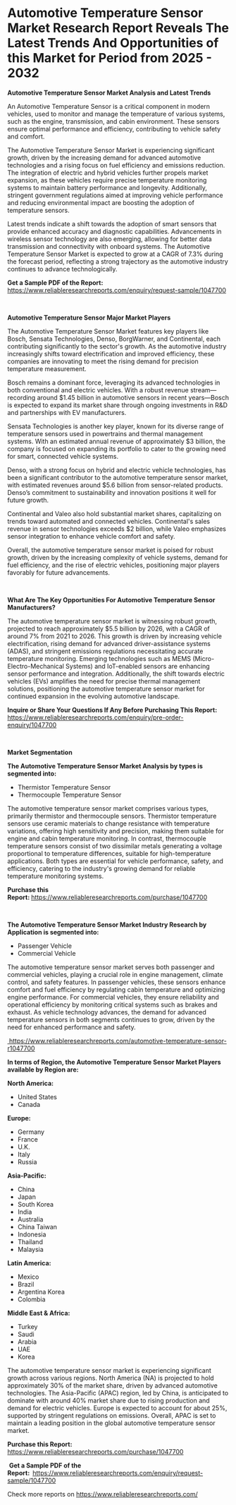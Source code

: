 <p><h1>Automotive Temperature Sensor Market Research Report Reveals The Latest Trends And Opportunities of this Market for Period from 2025 - 2032</h1></p><p><strong>Automotive Temperature Sensor Market Analysis and Latest Trends</strong></p>
<p><p>An Automotive Temperature Sensor is a critical component in modern vehicles, used to monitor and manage the temperature of various systems, such as the engine, transmission, and cabin environment. These sensors ensure optimal performance and efficiency, contributing to vehicle safety and comfort. </p><p>The Automotive Temperature Sensor Market is experiencing significant growth, driven by the increasing demand for advanced automotive technologies and a rising focus on fuel efficiency and emissions reduction. The integration of electric and hybrid vehicles further propels market expansion, as these vehicles require precise temperature monitoring systems to maintain battery performance and longevity. Additionally, stringent government regulations aimed at improving vehicle performance and reducing environmental impact are boosting the adoption of temperature sensors.</p><p>Latest trends indicate a shift towards the adoption of smart sensors that provide enhanced accuracy and diagnostic capabilities. Advancements in wireless sensor technology are also emerging, allowing for better data transmission and connectivity with onboard systems. The Automotive Temperature Sensor Market is expected to grow at a CAGR of 7.3% during the forecast period, reflecting a strong trajectory as the automotive industry continues to advance technologically.</p></p>
<p><strong>Get a Sample PDF of the Report:&nbsp;</strong> <a href="https://www.reliableresearchreports.com/enquiry/request-sample/1047700?utm_campaign=2797&utm_medium=2&utm_source=Github&utm_content=ia&utm_term=30032025&utm_id=automotive-temperature-sensor">https://www.reliableresearchreports.com/enquiry/request-sample/1047700</a></p>
<p>&nbsp;</p>
<p><strong>Automotive Temperature Sensor Major Market Players</strong></p>
<p><p>The Automotive Temperature Sensor Market features key players like Bosch, Sensata Technologies, Denso, BorgWarner, and Continental, each contributing significantly to the sector's growth. As the automotive industry increasingly shifts toward electrification and improved efficiency, these companies are innovating to meet the rising demand for precision temperature measurement.</p><p>Bosch remains a dominant force, leveraging its advanced technologies in both conventional and electric vehicles. With a robust revenue stream—recording around $1.45 billion in automotive sensors in recent years—Bosch is expected to expand its market share through ongoing investments in R&D and partnerships with EV manufacturers.</p><p>Sensata Technologies is another key player, known for its diverse range of temperature sensors used in powertrains and thermal management systems. With an estimated annual revenue of approximately $3 billion, the company is focused on expanding its portfolio to cater to the growing need for smart, connected vehicle systems.</p><p>Denso, with a strong focus on hybrid and electric vehicle technologies, has been a significant contributor to the automotive temperature sensor market, with estimated revenues around $5.6 billion from sensor-related products. Denso’s commitment to sustainability and innovation positions it well for future growth.</p><p>Continental and Valeo also hold substantial market shares, capitalizing on trends toward automated and connected vehicles. Continental's sales revenue in sensor technologies exceeds $2 billion, while Valeo emphasizes sensor integration to enhance vehicle comfort and safety.</p><p>Overall, the automotive temperature sensor market is poised for robust growth, driven by the increasing complexity of vehicle systems, demand for fuel efficiency, and the rise of electric vehicles, positioning major players favorably for future advancements.</p></p>
<p>&nbsp;</p>
<p><strong>What Are The Key Opportunities For Automotive Temperature Sensor Manufacturers?</strong></p>
<p><p>The automotive temperature sensor market is witnessing robust growth, projected to reach approximately $5.5 billion by 2026, with a CAGR of around 7% from 2021 to 2026. This growth is driven by increasing vehicle electrification, rising demand for advanced driver-assistance systems (ADAS), and stringent emissions regulations necessitating accurate temperature monitoring. Emerging technologies such as MEMS (Micro-Electro-Mechanical Systems) and IoT-enabled sensors are enhancing sensor performance and integration. Additionally, the shift towards electric vehicles (EVs) amplifies the need for precise thermal management solutions, positioning the automotive temperature sensor market for continued expansion in the evolving automotive landscape.</p></p>
<p><strong>Inquire or Share Your Questions If Any Before Purchasing This Report:</strong> <a href="https://www.reliableresearchreports.com/enquiry/pre-order-enquiry/1047700?utm_campaign=2797&utm_medium=2&utm_source=Github&utm_content=ia&utm_term=30032025&utm_id=automotive-temperature-sensor">https://www.reliableresearchreports.com/enquiry/pre-order-enquiry/1047700</a></p>
<p>&nbsp;</p>
<p><strong>Market Segmentation</strong></p>
<p><strong>The Automotive Temperature Sensor Market Analysis by types is segmented into:</strong></p>
<p><ul><li>Thermistor Temperature Sensor</li><li>Thermocouple Temperature Sensor</li></ul></p>
<p><p>The automotive temperature sensor market comprises various types, primarily thermistor and thermocouple sensors. Thermistor temperature sensors use ceramic materials to change resistance with temperature variations, offering high sensitivity and precision, making them suitable for engine and cabin temperature monitoring. In contrast, thermocouple temperature sensors consist of two dissimilar metals generating a voltage proportional to temperature differences, suitable for high-temperature applications. Both types are essential for vehicle performance, safety, and efficiency, catering to the industry's growing demand for reliable temperature monitoring systems.</p></p>
<p><strong>Purchase this Report:&nbsp;</strong><a href="https://www.reliableresearchreports.com/purchase/1047700?utm_campaign=2797&utm_medium=2&utm_source=Github&utm_content=ia&utm_term=30032025&utm_id=automotive-temperature-sensor">https://www.reliableresearchreports.com/purchase/1047700</a></p>
<p>&nbsp;</p>
<p><strong>The Automotive Temperature Sensor Market Industry Research by Application is segmented into:</strong></p>
<p><ul><li>Passenger Vehicle</li><li>Commercial Vehicle</li></ul></p>
<p><p>The automotive temperature sensor market serves both passenger and commercial vehicles, playing a crucial role in engine management, climate control, and safety features. In passenger vehicles, these sensors enhance comfort and fuel efficiency by regulating cabin temperature and optimizing engine performance. For commercial vehicles, they ensure reliability and operational efficiency by monitoring critical systems such as brakes and exhaust. As vehicle technology advances, the demand for advanced temperature sensors in both segments continues to grow, driven by the need for enhanced performance and safety.</p></p>
<p><a href="https://www.reliableresearchreports.com/automotive-temperature-sensor-r1047700?utm_campaign=2797&utm_medium=2&utm_source=Github&utm_content=ia&utm_term=30032025&utm_id=automotive-temperature-sensor">&nbsp;https://www.reliableresearchreports.com/automotive-temperature-sensor-r1047700</a></p>
<p><strong>In terms of Region, the Automotive Temperature Sensor Market Players available by Region are:</strong></p>
<p>
    <p> <strong> North America: </strong>
        <ul>
            <li>United States</li>
            <li>Canada</li>
        </ul>
        </p> 
    <p> <strong> Europe: </strong>
        <ul>
            <li>Germany</li>
            <li>France</li>
            <li>U.K.</li>
            <li>Italy</li>
            <li>Russia</li>
        </ul>
        </p> 
    <p> <strong> Asia-Pacific: </strong>
        <ul>
            <li>China</li>
            <li>Japan</li>
            <li>South Korea</li>
            <li>India</li>
            <li>Australia</li>
            <li>China Taiwan</li>
            <li>Indonesia</li>
            <li>Thailand</li>
            <li>Malaysia</li>
        </ul>
        </p> 
    <p> <strong> Latin America: </strong>
        <ul>
            <li>Mexico</li>
            <li>Brazil</li>
            <li>Argentina Korea</li>
            <li>Colombia</li>
        </ul>
        </p> 
    <p> <strong> Middle East & Africa: </strong>
        <ul>
            <li>Turkey</li>
            <li>Saudi</li>
            <li>Arabia</li>
            <li>UAE</li>
            <li>Korea</li>
        </ul>
    </p>
    </p>
<p><p>The automotive temperature sensor market is experiencing significant growth across various regions. North America (NA) is projected to hold approximately 30% of the market share, driven by advanced automotive technologies. The Asia-Pacific (APAC) region, led by China, is anticipated to dominate with around 40% market share due to rising production and demand for electric vehicles. Europe is expected to account for about 25%, supported by stringent regulations on emissions. Overall, APAC is set to maintain a leading position in the global automotive temperature sensor market.</p></p>
<p><strong>Purchase this Report: </strong><a href="https://www.reliableresearchreports.com/purchase/1047700?utm_campaign=2797&utm_medium=2&utm_source=Github&utm_content=ia&utm_term=30032025&utm_id=automotive-temperature-sensor">https://www.reliableresearchreports.com/purchase/1047700</a></p>
<p>&nbsp;<strong>Get a Sample PDF of the Report:&nbsp;&nbsp;</strong><a href="https://www.reliableresearchreports.com/enquiry/request-sample/1047700?utm_campaign=2797&utm_medium=2&utm_source=Github&utm_content=ia&utm_term=30032025&utm_id=automotive-temperature-sensor">https://www.reliableresearchreports.com/enquiry/request-sample/1047700</a></p>
<p><strong></strong></p>
<p>Check more reports on <a href="https://www.reliableresearchreports.com/?utm_campaign=2797&utm_medium=2&utm_source=Github&utm_content=ia&utm_term=30032025&utm_id=automotive-temperature-sensor">https://www.reliableresearchreports.com/</a></p>